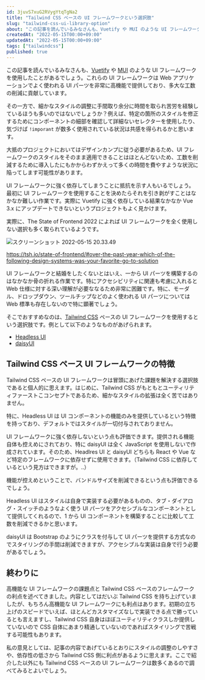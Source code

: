```yaml
---
id: 3juvS7xuG2RVygYtqTgNa2
title: "Tailwind CSS ベースの UI フレームワークという選択肢"
slug: "tailwind-css-ui-library-option"
about: "この記事を読んでいるみなさんも、Vuetify や MUI のような UI フレームワークを使用したことがあるでしょう。これらの UI フレームワークは Web アプリケーションでよく使われる UI パーツを非常に高機能で提供しており、多大な工数の削減に貢献しています。  その一方で、細かなスタイルの調整に手間取り余分に時間を取られ苦労を経験している方も多いのではないでしょうか？"
createdAt: "2022-05-15T00:00+09:00"
updatedAt: "2022-05-15T00:00+09:00"
tags: ["tailwindcss"]
published: true
---
```

この記事を読んでいるみなさんも、[Vuetify](https://vuetifyjs.com/) や [MUI](https://mui.com/) のような UI フレームワークを使用したことがあるでしょう。これらの UI フレームワークは Web アプリケーションでよく使われる UI パーツを非常に高機能で提供しており、多大な工数の削減に貢献しています。

その一方で、細かなスタイルの調整に手間取り余分に時間を取られ苦労を経験しているほうも多いのではないでしょうか？例えば、特定の箇所のスタイルを修正するためにコンポーネントの細部を確認して詳細ないセレクターを使用したり、気づけば `!imporant` が数多く使用されている状況は共感を得られるかと思います。

大抵のプロジェクトにおいてはデザインカンプに従う必要があるため、UI フレームワークのスタイルをそのまま適用できることはほとんどないため、工数を削減するために導入したにもかからわずかえって多くの時間を費やすような状況に陥ってします可能性があります。

UI フレームワークに強く依存してしまうことに抵抗を示す人もいるでしょう。最初に UI フレームワークを使用することを決めたらそれを引き剥がすことはなかなか難しい作業です。実際に Vuetify に強く依存している結果なかなか Vue 3.x にアップデートできないというプロジェクトもよく見かけます。

実際に、The State of Frontend 2022 によれば UI フレームワークを全く使用しない選択も多く取られているようです。

![スクリーンショット 2022-05-15 20.33.49](//images.ctfassets.net/in6v9lxmm5c8/6l4WBQ8pe0FwQjEf0qkNZc/acf3d9512e221fb23cf3d3b4decf0779/____________________________2022-05-15_20.33.49.png)

https://tsh.io/state-of-frontend/#over-the-past-year-which-of-the-following-design-systems-was-your-favorite-go-to-solution

UI フレームワークと結婚をしたくないとはいえ、一から UI パーツを構築するのはなかなか骨の折れる作業です。特にアクセシビリティに関連も考慮に入れると Web 仕様に対する深い理解が必要ななるため非常に困難です。特に、モーダル、ドロップダウン、ツールチップなどのよく使われる UI パーツについては Web 標準も存在しないので特に顕著でしょう。

そこでおすすめなのは、[Tailwind CSS](https://tailwindcss.com/) ペースの UI フレームワークを使用するという選択肢です。例として以下のようなものがあげられます。

- [Headless UI](https://headlessui.dev/)
- [daisyUI](https://daisyui.com/)

## Tailwind CSS ペース UI フレームワークの特徴

Tailwind CSS ペースの UI フレームワークは冒頭にあげた課題を解決する選択肢であると個人的に思えます。はじめに、Tailwind CSS がもともとユーティリティファーストこコンセプトであるため、細かなスタイルの拡張は全く苦ではありません。

特に、Headless UI は UI コンポーネントの機能のみを提供しているという特徴を持っており、デフォルトではスタイルが一切付与されておりません。

UI フレームワークに強く依存しないという点も評価できます。提供される機能自体も控えめにされており、特に daisyUI は全く JavaScript を使用しないで作成されています。そのため、Headlres UI と daisyUI どちらも React や Vue など特定のフレームワークに依存せずに使用できます。（Tailwind CSS に依存しているという見方はできますが。..）

機能が控えめということで、バンドルサイズを削減できるという点も評価できるでしょう。

Headless UI はスタイルは自身で実装する必要があるものの、タブ・ダイアログ・スイッチのようなよく使う UI パーツをアクセシブルなコンポーネントとして提供してくれるので、1 から UI コンポーネントを構築することに比較して工数を削減できるかと思います。

daisyUI は Bootstrap のようにクラスを付与して UI パーツを提供する方式なのでスタイリングの手間は削減できますが、アクセシブルな実装は自身で行う必要があるでしょう。

## 終わりに

高機能な UI フレームワークの課題点と Tailwind CSS ベースのフレームワークの利点を述べてきました。内容としてはだいぶ Tailwind CSS を持ち上げていましたが、もちろん高機能な UI フレームワークにも利点はあります。初期の立ち上げのスピードでいえば、ほとんどカスタマイズなしで実装できる点で勝っているとも言えますし、Tailwind CSS 自身はほぼユーティリティクラスしか提供していないので CSS 自体にあまり精通していないのであればスタイリングで苦戦する可能性もあります。

私の意見としては、記事の内容であげているとおりにスタイルの調整のしやすさや、依存性の低さから Tailwind CSS 側に利点があるように思えます。ここで紹介した以外にも Tailwind CSS ベースの UI フレームワークは数多くあるので調べてみるとよいでしょう。


